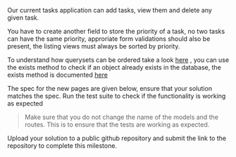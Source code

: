 Our current tasks application can add tasks, view them and delete any given task.

You have to create another field to store the priority of a task, no two tasks can have the same priority, approriate form validations should also be present, the listing views must always be sorted by priority.

To understand how querysets can be ordered take a look [here](https://docs.djangoproject.com/en/3.2/ref/models/querysets/#order-by) , you can use the exists method to check if an object already exists in the database, the exists method is documented [here](https://docs.djangoproject.com/en/3.2/ref/models/querysets/#django.db.models.query.QuerySet.exists)

The spec for the new pages are given below, ensure that your solution matches the spec. Run the test suite to check if the functionality is working as expected

<To Add Spec and test script>

> Make sure that you do not change the name of the models and the routes. This is to ensure that the tests are working as expected.

Upload your solution to a public github repository and submit the link to the repository to complete this milestone.
